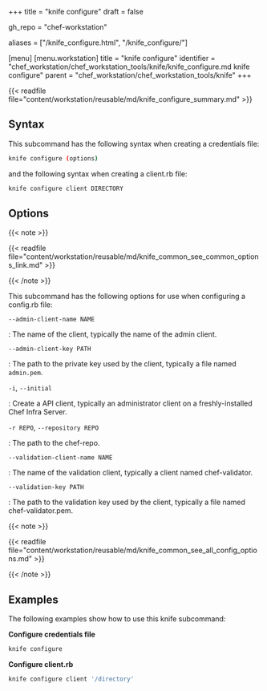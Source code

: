 +++
title = "knife configure"
draft = false

gh_repo = "chef-workstation"

aliases = ["/knife_configure.html", "/knife_configure/"]

[menu]
  [menu.workstation]
    title = "knife configure"
    identifier = "chef_workstation/chef_workstation_tools/knife/knife_configure.md knife configure"
    parent = "chef_workstation/chef_workstation_tools/knife"
+++
<!-- markdownlint-disable-file MD036 -->

{{< readfile file="content/workstation/reusable/md/knife_configure_summary.md" >}}

## Syntax

This subcommand has the following syntax when creating a credentials file:

``` bash
knife configure (options)
```

and the following syntax when creating a client.rb file:

``` bash
knife configure client DIRECTORY
```

## Options

{{< note >}}

{{< readfile file="content/workstation/reusable/md/knife_common_see_common_options_link.md" >}}

{{< /note >}}

This subcommand has the following options for use when configuring a
config.rb file:

`--admin-client-name NAME`

: The name of the client, typically the name of the admin client.

`--admin-client-key PATH`

: The path to the private key used by the client, typically a file
    named `admin.pem`.

`-i`, `--initial`

: Create a API client, typically an administrator client on a
    freshly-installed Chef Infra Server.

`-r REPO`, `--repository REPO`

: The path to the chef-repo.

`--validation-client-name NAME`

: The name of the validation client, typically a client named
    chef-validator.

`--validation-key PATH`

: The path to the validation key used by the client, typically a file
    named chef-validator.pem.

{{< note >}}

{{< readfile file="content/workstation/reusable/md/knife_common_see_all_config_options.md" >}}

{{< /note >}}

## Examples

The following examples show how to use this knife subcommand:

**Configure credentials file**

``` bash
knife configure
```

**Configure client.rb**

``` bash
knife configure client '/directory'
```
